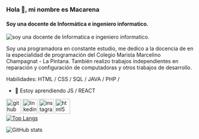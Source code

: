 ### Hola 👋, mi nombre es Macarena
#### Soy una docente de Informática e ingeniero informatico.
![soy una docente de Informatica e ingeniero informatico.](https://mjamett.cl/assets/img/logo12.png)

Soy una programadora en constante estudio, me dedico a la docencia de en la especialidad de programación del Colegio Marista Marcelino Champagnat - La Pintana.
También realizo trabajos independientes en reparación y configuración de computadoras y otros trabajos de desarrollo.

Habilidades: HTML / CSS / SQL / JAVA / PHP /

- 🌱 Estoy aprendiendo JS / REACT
  
[<img src='https://cdn.jsdelivr.net/npm/simple-icons@3.0.1/icons/github.svg' alt='github' height='40'>](https://github.com/macalister0109)  [<img src='https://cdn.jsdelivr.net/npm/simple-icons@3.0.1/icons/linkedin.svg' alt='linkedin' height='40'>](https://www.linkedin.com/in/mjamett/)  [<img src='https://cdn.jsdelivr.net/npm/simple-icons@3.0.1/icons/instagram.svg' alt='instagram' height='40'>](https://www.instagram.com/macalister0109/)  [<img src='https://cdn.jsdelivr.net/npm/simple-icons@3.0.1/icons/html5.svg' alt='html5' height='40'>](www.mjamett.cl)  
[![Top Langs](https://github-readme-stats.vercel.app/api/top-langs/?username=macalister0109)](https://github.com/anuraghazra/github-readme-stats)

![GitHub stats](https://github-readme-stats.vercel.app/api?username=macalister0109&show_icons=true)  

